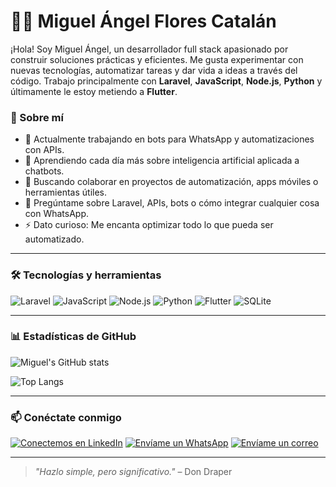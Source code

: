 # 👨‍💻 Miguel Ángel Flores Catalán

¡Hola! Soy Miguel Ángel, un desarrollador full stack apasionado por construir soluciones prácticas y eficientes. Me gusta experimentar con nuevas tecnologías, automatizar tareas y dar vida a ideas a través del código. Trabajo principalmente con **Laravel**, **JavaScript**, **Node.js**, **Python** y últimamente le estoy metiendo a **Flutter**.

### 🚀 Sobre mí
- 🔭 Actualmente trabajando en bots para WhatsApp y automatizaciones con APIs.
- 🌱 Aprendiendo cada día más sobre inteligencia artificial aplicada a chatbots.
- 👯 Buscando colaborar en proyectos de automatización, apps móviles o herramientas útiles.
- 💬 Pregúntame sobre Laravel, APIs, bots o cómo integrar cualquier cosa con WhatsApp.
- ⚡ Dato curioso: Me encanta optimizar todo lo que pueda ser automatizado.

---

### 🛠️ Tecnologías y herramientas
![Laravel](https://img.shields.io/badge/Laravel-F55247?style=for-the-badge&logo=laravel&logoColor=white)
![JavaScript](https://img.shields.io/badge/JavaScript-F7DF1E?style=for-the-badge&logo=javascript&logoColor=black)
![Node.js](https://img.shields.io/badge/Node.js-339933?style=for-the-badge&logo=node.js&logoColor=white)
![Python](https://img.shields.io/badge/Python-3670A0?style=for-the-badge&logo=python&logoColor=white)
![Flutter](https://img.shields.io/badge/Flutter-02569B?style=for-the-badge&logo=flutter&logoColor=white)
![SQLite](https://img.shields.io/badge/SQLite-07405E?style=for-the-badge&logo=sqlite&logoColor=white)

---

### 📊 Estadísticas de GitHub

![Miguel's GitHub stats](https://github-readme-stats.vercel.app/api?username=miguelfcma&show_icons=true&theme=radical&count_private=true)

![Top Langs](https://github-readme-stats.vercel.app/api/top-langs/?username=miguelfcma&layout=compact&theme=radical)

---

### 📫 Conéctate conmigo

[![Conectemos en LinkedIn](https://img.shields.io/badge/Conectemos%20en-LinkedIn-0077B5?style=for-the-badge&logo=linkedin&logoColor=white)](https://www.linkedin.com/in/miguel-%C3%A1ngel-flores-catal%C3%A1n-261357217/)
[![Envíame un WhatsApp](https://img.shields.io/badge/Envíame%20un-WhatsApp-25D366?style=for-the-badge&logo=whatsapp&logoColor=white)](https://wa.me/5217353424868)
[![Envíame un correo](https://img.shields.io/badge/Envíame%20un-Correo-EA4335?style=for-the-badge&logo=gmail&logoColor=white)](mailto:florescatalanmiguelangel@gmail.com)


---

> *"Hazlo simple, pero significativo."* – Don Draper


